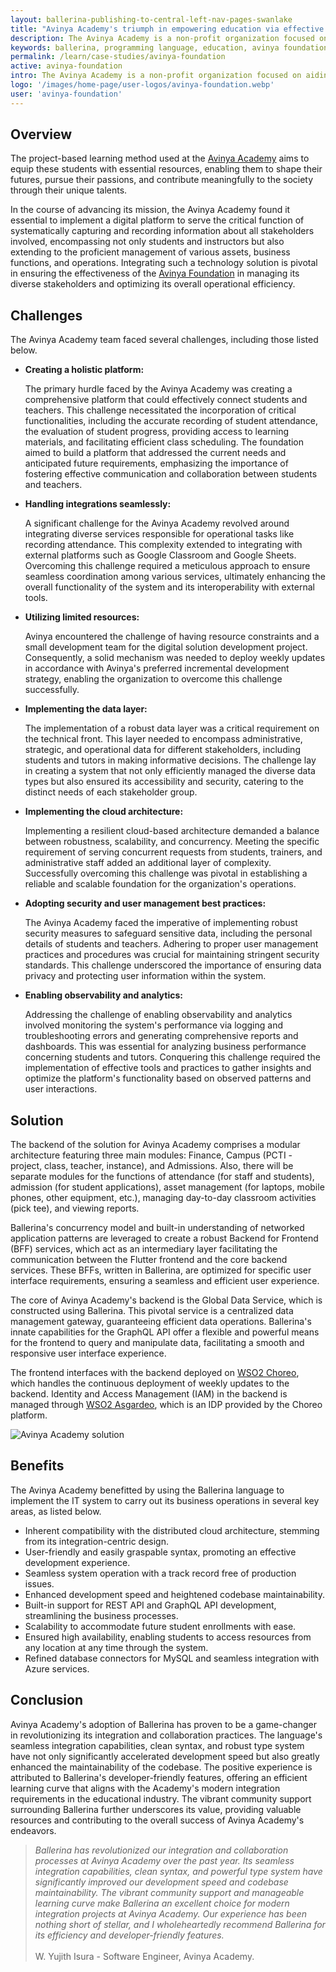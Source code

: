 ```yaml
---
layout: ballerina-publishing-to-central-left-nav-pages-swanlake
title: "Avinya Academy's triumph in empowering education via effective program delivery and management using Ballerina"
description: The Avinya Academy is a non-profit organization focused on aiding underprivileged individuals aged 17 to 22 who have opted out of traditional higher education. Its mission is to provide them with 21st-century skills and guide them toward practical training programs that foster the necessary knowledge and skills to seize employment opportunities. 
keywords: ballerina, programming language, education, avinya foundation, academy
permalink: /learn/case-studies/avinya-foundation
active: avinya-foundation
intro: The Avinya Academy is a non-profit organization focused on aiding underprivileged individuals aged 17 to 22 who have opted out of traditional higher education. Its mission is to provide them with 21st-century skills and guide them toward practical training programs that foster the necessary knowledge and skills to seize employment opportunities. 
logo: '/images/home-page/user-logos/avinya-foundation.webp'
user: 'avinya-foundation'
---
```


## Overview

The project-based learning method used at the [Avinya Academy](https://avinyafoundation.org/2023/09/04/avinya-academy-bandaragama-embarks-on-its-second-journey-welcoming-126-new-students/) aims to equip these students with essential resources, enabling them to shape their futures, pursue their passions, and contribute meaningfully to the society through their unique talents.

In the course of advancing its mission, the Avinya Academy found it essential to implement a digital platform to serve the critical function of systematically capturing and recording information about all stakeholders involved, encompassing not only students and instructors but also extending to the proficient management of various assets, business functions, and operations. Integrating such a technology solution is pivotal in ensuring the effectiveness of the [Avinya Foundation](https://avinyafoundation.org/) in managing its diverse stakeholders and optimizing its overall operational efficiency.

## Challenges

The Avinya Academy team faced several challenges, including those listed below.

- **Creating a holistic platform:** 

    The primary hurdle faced by the Avinya Academy was creating a comprehensive platform that could effectively connect students and teachers. This challenge necessitated the incorporation of critical functionalities, including the accurate recording of student attendance, the evaluation of student progress, providing access to learning materials, and facilitating efficient class scheduling. The foundation aimed to build a platform that addressed the current needs and anticipated future requirements, emphasizing the importance of fostering effective communication and collaboration between students and teachers.

- **Handling integrations seamlessly:** 

    A significant challenge for the Avinya Academy revolved around integrating diverse services responsible for operational tasks like recording attendance. This complexity extended to integrating with external platforms such as Google Classroom and Google Sheets. Overcoming this challenge required a meticulous approach to ensure seamless coordination among various services, ultimately enhancing the overall functionality of the system and its interoperability with external tools.

- **Utilizing limited resources:**

    Avinya encountered the challenge of having resource constraints and a small development team for the digital solution development project. Consequently, a solid mechanism was needed to deploy weekly updates in accordance with Avinya's preferred incremental development strategy, enabling the organization to overcome this challenge successfully.

- **Implementing the data layer:**

    The implementation of a robust data layer was a critical requirement on the technical front. This layer needed to encompass administrative, strategic, and operational data for different stakeholders, including students and tutors in making informative decisions. The challenge lay in creating a system that not only efficiently managed the diverse data types but also ensured its accessibility and security, catering to the distinct needs of each stakeholder group.

- **Implementing the cloud architecture:**

    Implementing a resilient cloud-based architecture demanded a balance between robustness, scalability, and concurrency. Meeting the specific requirement of serving concurrent requests from students, trainers, and administrative staff added an additional layer of complexity. Successfully overcoming this challenge was pivotal in establishing a reliable and scalable foundation for the organization's operations.

- **Adopting security and user management best practices:**

    The Avinya Academy faced the imperative of implementing robust security measures to safeguard sensitive data, including the personal details of students and teachers. Adhering to proper user management practices and procedures was crucial for maintaining stringent security standards. This challenge underscored the importance of ensuring data privacy and protecting user information within the system.

- **Enabling observability and analytics:**

    Addressing the challenge of enabling observability and analytics involved monitoring the system's performance via logging and troubleshooting errors and generating comprehensive reports and dashboards. This was essential for analyzing business performance concerning students and tutors. Conquering this challenge required the implementation of effective tools and practices to gather insights and optimize the platform's functionality based on observed patterns and user interactions.

## Solution

The backend of the solution for Avinya Academy comprises a modular architecture featuring three main modules: Finance, Campus (PCTI - project, class, teacher, instance), and Admissions. Also, there will be separate modules for the functions of attendance (for staff and students), admission (for student applications), asset management (for laptops, mobile phones, other equipment, etc.), managing day-to-day classroom activities (pick tee), and viewing reports. 

Ballerina's concurrency model and built-in understanding of networked application patterns are leveraged to create a robust Backend for Frontend (BFF) services, which act as an intermediary layer facilitating the communication between the Flutter frontend and the core backend services. These BFFs, written in Ballerina, are optimized for specific user interface requirements, ensuring a seamless and efficient user experience.

The core of Avinya Academy's backend is the Global Data Service, which is constructed using Ballerina. This pivotal service is a centralized data management gateway, guaranteeing efficient data operations. Ballerina's innate capabilities for the GraphQL API offer a flexible and powerful means for the frontend to query and manipulate data, facilitating a smooth and responsive user interface experience.

The frontend interfaces with the backend deployed on [WSO2 Choreo](https://wso2.com/choreo/), which handles the continuous deployment of weekly updates to the backend. Identity and Access Management (IAM) in the backend is managed through [WSO2 Asgardeo](https://wso2.com/asgardeo/), which is an IDP provided by the Choreo platform. 

<img src="/images/case-studies/avinya-foundation-architecture.png" alt="Avinya Academy solution">

## Benefits

The Avinya Academy benefitted by using the Ballerina language to implement the IT system to carry out its business operations in several key areas, as listed below.

- Inherent compatibility with the distributed cloud architecture, stemming from its integration-centric design.
- User-friendly and easily graspable syntax, promoting an effective development experience.
- Seamless system operation with a track record free of production issues.
- Enhanced development speed and heightened codebase maintainability.
- Built-in support for REST API and GraphQL API development, streamlining the business processes.
- Scalability to accommodate future student enrollments with ease.
- Ensured high availability, enabling students to access resources from any location at any time through the system.
- Refined database connectors for MySQL and seamless integration with Azure services.

## Conclusion

Avinya Academy's adoption of Ballerina has proven to be a game-changer in revolutionizing its integration and collaboration practices. The language's seamless integration capabilities, clean syntax, and robust type system have not only significantly accelerated development speed but also greatly enhanced the maintainability of the codebase. The positive experience is attributed to Ballerina's developer-friendly features, offering an efficient learning curve that aligns with the Academy's modern integration requirements in the educational industry. The vibrant community support surrounding Ballerina further underscores its value, providing valuable resources and contributing to the overall success of Avinya Academy's endeavors.

>*Ballerina has revolutionized our integration and collaboration processes at Avinya Academy over the past year. Its seamless integration capabilities, clean syntax, and powerful type system have significantly improved our development speed and codebase maintainability. The vibrant community support and manageable learning curve make Ballerina an excellent choice for modern integration projects at Avinya Academy. Our experience has been nothing short of stellar, and I wholeheartedly recommend Ballerina for its efficiency and developer-friendly features.*<br/><br/>W. Yujith Isura - Software Engineer, Avinya Academy.
